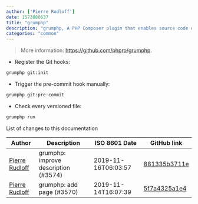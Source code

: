 ```yaml
---
author: ['Pierre Rudloff']
date: 1573880637
title: "grumphp"
description: "grumphp, A PHP Composer plugin that enables source code quality checks."
categories: "common"
---
```

> More information: <https://github.com/phpro/grumphp>.

- Register the Git hooks:

```bash
grumphp git:init
```

- Trigger the pre-commit hook manually:

```bash
grumphp git:pre-commit
```

- Check every versioned file:

```bash
grumphp run
```
List of changes to this documentation


Author | Description | ISO 8601 Date | GitHub link
------|-----|-----|-----
[Pierre Rudloff](mailto:50333926+prudloff-insite@users.noreply.github.com) | grumphp: improve description (#3574) | 2019-11-16T06:03:57 | [881335b3711e](https://github.com/tldr-pages/tldr/commit/881335b3711ea8773e528c20a820751958bc6b2d)
[Pierre Rudloff](mailto:50333926+prudloff-insite@users.noreply.github.com) | grumphp: add page (#3570) | 2019-11-14T16:07:39 | [5f7a4325a1e4](https://github.com/tldr-pages/tldr/commit/5f7a4325a1e4ca6fcae40fe89791eacf37868e2b)

